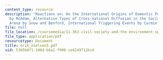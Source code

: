 ```yaml
---
content_type: resource
description: 'Reactions on: On the International Origins of Domestic Political Opportunities
  by McAdam, Alternative Types of Cross-national Diffusion in the Social Movement
  Arena by Snow and Benford, International Triggering Events by Carmin and Hicks.'
file: null
file_location: /coursemedia/11-363-civil-society-and-the-environment-spring-2005/5365b8f1186db6a1f906ce4249712bcd_erik_nielsen5.pdf
file_type: application/pdf
resourcetype: Document
title: erik_nielsen5.pdf
uid: 5365b8f1-186d-b6a1-f906-ce4249712bcd
---
```

